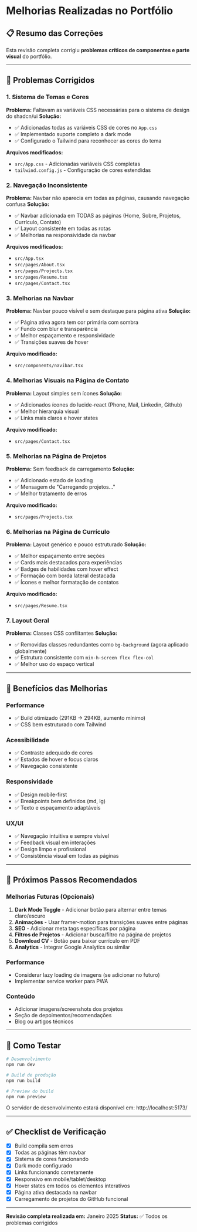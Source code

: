 # Melhorias Realizadas no Portfólio

## 📋 Resumo das Correções

Esta revisão completa corrigiu **problemas críticos de componentes e parte visual** do portfólio.

---

## 🎨 Problemas Corrigidos

### 1. **Sistema de Temas e Cores**
**Problema:** Faltavam as variáveis CSS necessárias para o sistema de design do shadcn/ui
**Solução:**
- ✅ Adicionadas todas as variáveis CSS de cores no `App.css`
- ✅ Implementado suporte completo a dark mode
- ✅ Configurado o Tailwind para reconhecer as cores do tema

**Arquivos modificados:**
- `src/App.css` - Adicionadas variáveis CSS completas
- `tailwind.config.js` - Configuração de cores estendidas

### 2. **Navegação Inconsistente**
**Problema:** Navbar não aparecia em todas as páginas, causando navegação confusa
**Solução:**
- ✅ Navbar adicionada em TODAS as páginas (Home, Sobre, Projetos, Currículo, Contato)
- ✅ Layout consistente em todas as rotas
- ✅ Melhorias na responsividade da navbar

**Arquivos modificados:**
- `src/App.tsx`
- `src/pages/About.tsx`
- `src/pages/Projects.tsx`
- `src/pages/Resume.tsx`
- `src/pages/Contact.tsx`

### 3. **Melhorias na Navbar**
**Problema:** Navbar pouco visível e sem destaque para página ativa
**Solução:**
- ✅ Página ativa agora tem cor primária com sombra
- ✅ Fundo com blur e transparência
- ✅ Melhor espaçamento e responsividade
- ✅ Transições suaves de hover

**Arquivo modificado:**
- `src/components/navibar.tsx`

### 4. **Melhorias Visuais na Página de Contato**
**Problema:** Layout simples sem ícones
**Solução:**
- ✅ Adicionados ícones do lucide-react (Phone, Mail, Linkedin, Github)
- ✅ Melhor hierarquia visual
- ✅ Links mais claros e hover states

**Arquivo modificado:**
- `src/pages/Contact.tsx`

### 5. **Melhorias na Página de Projetos**
**Problema:** Sem feedback de carregamento
**Solução:**
- ✅ Adicionado estado de loading
- ✅ Mensagem de "Carregando projetos..."
- ✅ Melhor tratamento de erros

**Arquivo modificado:**
- `src/pages/Projects.tsx`

### 6. **Melhorias na Página de Currículo**
**Problema:** Layout genérico e pouco estruturado
**Solução:**
- ✅ Melhor espaçamento entre seções
- ✅ Cards mais destacados para experiências
- ✅ Badges de habilidades com hover effect
- ✅ Formação com borda lateral destacada
- ✅ Ícones e melhor formatação de contatos

**Arquivo modificado:**
- `src/pages/Resume.tsx`

### 7. **Layout Geral**
**Problema:** Classes CSS conflitantes
**Solução:**
- ✅ Removidas classes redundantes como `bg-background` (agora aplicado globalmente)
- ✅ Estrutura consistente com `min-h-screen flex flex-col`
- ✅ Melhor uso do espaço vertical

---

## 🎯 Benefícios das Melhorias

### Performance
- ✅ Build otimizado (291KB → 294KB, aumento mínimo)
- ✅ CSS bem estruturado com Tailwind

### Acessibilidade
- ✅ Contraste adequado de cores
- ✅ Estados de hover e focus claros
- ✅ Navegação consistente

### Responsividade
- ✅ Design mobile-first
- ✅ Breakpoints bem definidos (md, lg)
- ✅ Texto e espaçamento adaptáveis

### UX/UI
- ✅ Navegação intuitiva e sempre visível
- ✅ Feedback visual em interações
- ✅ Design limpo e profissional
- ✅ Consistência visual em todas as páginas

---

## 🚀 Próximos Passos Recomendados

### Melhorias Futuras (Opcionais)
1. **Dark Mode Toggle** - Adicionar botão para alternar entre temas claro/escuro
2. **Animações** - Usar framer-motion para transições suaves entre páginas
3. **SEO** - Adicionar meta tags específicas por página
4. **Filtros de Projetos** - Adicionar busca/filtro na página de projetos
5. **Download CV** - Botão para baixar currículo em PDF
6. **Analytics** - Integrar Google Analytics ou similar

### Performance
- Considerar lazy loading de imagens (se adicionar no futuro)
- Implementar service worker para PWA

### Conteúdo
- Adicionar imagens/screenshots dos projetos
- Seção de depoimentos/recomendações
- Blog ou artigos técnicos

---

## 📝 Como Testar

```bash
# Desenvolvimento
npm run dev

# Build de produção
npm run build

# Preview do build
npm run preview
```

O servidor de desenvolvimento estará disponível em: http://localhost:5173/

---

## ✅ Checklist de Verificação

- [x] Build compila sem erros
- [x] Todas as páginas têm navbar
- [x] Sistema de cores funcionando
- [x] Dark mode configurado
- [x] Links funcionando corretamente
- [x] Responsivo em mobile/tablet/desktop
- [x] Hover states em todos os elementos interativos
- [x] Página ativa destacada na navbar
- [x] Carregamento de projetos do GitHub funcional

---

**Revisão completa realizada em:** Janeiro 2025
**Status:** ✅ Todos os problemas corrigidos
